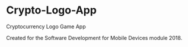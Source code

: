 # Crypto-Logo-App
Cryptocurrency Logo Game App

Created for the Software Development for Mobile Devices module 2018.
